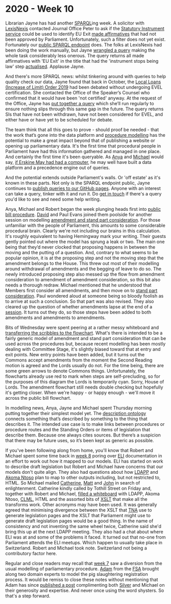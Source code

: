 # 2020 - Week 10

Librarian Jayne has had another [SPARQL](https://en.wikipedia.org/wiki/SPARQL)ing week. A solicitor with [LexisNexis](https://www.lexisnexis.co.uk/) contacted Journal Office Peter to ask if the [Statutory Instrument service](https://statutoryinstruments.parliament.uk/) could be used to identify EU Exit [made affirmatives](https://ukparliament.github.io/ontologies/procedure/flowcharts/sis/made-affirmative.pdf) that had not been approved by Parliament. Unfortunately, such a filter does not yet exist. Fortunately our [public SPARQL endpoint](https://api.parliament.uk/sparql#) does. The folks at LexisNexis had been doing the work manually, but Jayne [wrangled a query](https://api.parliament.uk/sparql#query=PREFIX+rdfs%3A+%3Chttp%3A%2F%2Fwww.w3.org%2F2000%2F01%2Frdf-schema%23%3E%0APREFIX+%3A+%3Chttps%3A%2F%2Fid.parliament.uk%2Fschema%2F%3E%0Aselect+distinct+%3FSI+%3FSIname+%3FlayingBodyName+%3FLink+%3FworkPackage+%3Fproc+%3FprocStepName+%3FitemDate+%3FprocStepName2+%3FitemDate1+where+%7B%0A+%3FSI+a+%3AStatutoryInstrumentPaper+.++%0A+++++%3FSI+rdfs%3Alabel+%3FSIname+%3B%0A+++++++++%0A+++++%3AlaidThingHasLaying%2F%3AlayingHasLayingBody%2F%3Aname+%3FlayingBodyName+.%0A++FILTER+regex(%3FSIname%2C+%22EU+Exit%22)%0A++%3FSI+%3AworkPackagedThingHasWorkPackagedThingWebLink+%3FLink+.%0A+++%09%3FSI+%3AworkPackagedThingHasWorkPackage+%3FworkPackage+.%0A++%09%3FworkPackage+%3AworkPackageHasProcedure%2Frdfs%3Alabel+%3Fproc%0A+FILTER(%3Fproc+IN+(%22Made+affirmative%22))%0A++%3FworkPackage+%3AworkPackageHasBusinessItem%2F%3AbusinessItemHasProcedureStep+%3FprocStep+%3B%0A+++++++++++%3AworkPackageHasBusinessItem+%3FbusItem+.%0A++%3FbusItem+%3AbusinessItemHasProcedureStep%2Frdfs%3Alabel+%3FitemDate2%3B%0A+++++++++++%3AbusinessItemDate+%3FitemDate+.%0A++%3FprocStep+rdfs%3Alabel+%3FprocStepName.%0A++++%0A++FILTER(%3FprocStepName+IN+(%22Laid+before+the+House+of+Commons%22))%0A++FILTER(%3FitemDate2+IN+(%22Laid+before+the+House+of+Commons%22))%0A++%0A++%0A+++%3FworkPackage+%3AworkPackageHasBusinessItem%2F%3AbusinessItemHasProcedureStep+%3FprocStep2+%3B%0A+++++++++++%3AworkPackageHasBusinessItem+%3FbusItem2+.%0A++%3FbusItem2+%3AbusinessItemHasProcedureStep%2Frdfs%3Alabel+%3FitemDate3%3B%0A+++++++++++%3AbusinessItemDate+%3FitemDate1+.%0A++%3FprocStep2+rdfs%3Alabel+%3FprocStepName2.%0A++%0A++FILTER(%3FprocStepName2+IN+(%22Instrument+stops+being+law%22))%0A++FILTER(%3FitemDate3+IN+(%22Instrument+stops+being+law%22))%0A+++%7D%0A&contentTypeConstruct=text%2Fturtle&contentTypeSelect=application%2Fsparql-results%2Bjson&endpoint=https%3A%2F%2Fapi.parliament.uk%2Fsparql&requestMethod=POST&tabTitle=Made+affirmatives+not+approved&headers=%7B%7D&outputFormat=table) making the whole task considerably less onerous. The query returns all made affirmatives with 'EU Exit' in the title that had the 'instrument stops being law' step [actualised](https://ukparliament.github.io/ontologies/procedure/procedure-ontology.html#d4e382). Applause Jayne.

And there's more SPARQL news: whilst tinkering around with queries to help quality check our data, Jayne found that back in October, the [Local Loans (Increase of Limit) Order 2019](ttps://statutoryinstruments.parliament.uk/timeline/w7eIPYUN/SI-20191317/) had been debated without undergoing EVEL certification. She contacted the Office of the Speaker’s Counsel who confirmed that it would have been 'not certified' anyway. At the request of the Office, Jayne has [put together a query](https://api.parliament.uk/sparql#query=PREFIX+rdfs%3A+%3Chttp%3A%2F%2Fwww.w3.org%2F2000%2F01%2Frdf-schema%23%3E%0APREFIX+%3A+%3Chttps%3A%2F%2Fid.parliament.uk%2Fschema%2F%3E%0APREFIX+id%3A+%3Chttps%3A%2F%2Fid.parliament.uk%2F%3E%0Aselect+%3FSI+%3FSIname+%3FworkPackage+%3FPNSI+%3Fproc+%3FDLC+%3Fdate+%3FCommonsChamber+%3Fdate1+where+%7B%0A+%3FSI+a+%3AStatutoryInstrumentPaper+.++%0A+++++%3FSI+rdfs%3Alabel+%3FSIname+.%0A+++++%09%3FSI+%3AworkPackagedThingHasWorkPackage+%3FworkPackage+.%0A++%09%3FworkPackage+%3AworkPackageHasProcedure%2Frdfs%3Alabel+%3Fproc%0A++FILTER(%3Fproc+IN+(%22Draft+affirmative%22%2C+%22Made+affirmative%22))%0AOPTIONAL+%7B%3FworkPackage+%3AworkPackageHasBusinessItem+%3FDLC.%0A++++%3FDLC+%3AbusinessItemDate+%3Fdate.%0A++++%3FDLC+%3AbusinessItemHasProcedureStep+id%3AFLHAXypO%7D++%0AOPTIONAL+%7B%3FworkPackage+%3AworkPackageHasBusinessItem+%3FCommonsChamber.%0A++++%3FCommonsChamber+%3AbusinessItemDate+%3Fdate1.%0A++++%3FCommonsChamber+%3AbusinessItemHasProcedureStep+id%3AADYK7qyp%7D%0A++MINUS+%7B%3FworkPackage+%3AworkPackageHasBusinessItem+%2F%3AbusinessItemHasProcedureStep+id%3AO5QdnmSL%7D%0A++MINUS+%7B%3FworkPackage+%3AworkPackageHasBusinessItem+%2F%3AbusinessItemHasProcedureStep+id%3ALkpqQD8q%7D%0A%0A%7D%0A&contentTypeConstruct=text%2Fturtle&contentTypeSelect=application%2Fsparql-results%2Bjson&endpoint=https%3A%2F%2Fapi.parliament.uk%2Fsparql&requestMethod=POST&tabTitle=SIs+missing+EVEL+scheduled+for+debate&headers=%7B%7D&outputFormat=table) which she’ll run regularly to ensure nothing slips through this same gap in the future. The query returns SIs that have not been withdrawn, have not been considered for EVEL, and either have or have yet to be scheduled for debate.

The team think that all this goes to prove - should proof be needed - that the work that’s gone into the data platform and [procedure modelling](https://ukparliament.github.io/ontologies/procedure/procedure-ontology.html) has the potential to make a great impact beyond that of publishing a website or opening up parliamentary data. It's the first time that procedural people in Parliament have had this information gathered and managed in one place. And certainly the first time it's been queryable. As [Anya](https://twitter.com/bitten_) and [Michael](https://twitter.com/fantasticlife) would say, [if Erskine May had had a computer](https://www.slideshare.net/UKParliData/what-would-erskine-may-do), he may well have built a data platform and a precedence engine out of queries.

And the potential extends outside Parliament's walls. Or 'off estate' as it's known in these parts. Not only is the SPARQL endpoint public, Jayne continues to [publish queries to our GitHub pages](https://ukparliament.github.io/ontologies/procedure/meta/queries/). Anyone with an interest can take a query, tinker with it and run it. Do [get in touch](mailto:RIIDMSMailbox@parliament.uk) if there's a query you'd like to see and need some help writing.

Anya, Michael and Robert began the week plunging heads first into [public bill procedure](https://ukparliament.github.io/ontologies/procedure/flowcharts/bills/public-bill.pdf). [David](https://twitter.com/clerkly) and Paul Evans joined them poolside for another session on modelling [amendment and stand part consideration](https://twitter.com/fantasticlife/status/1234505557740064768). For those unfamiliar with the people of Parliament, this amounts to some considerable procedural brain. Clearly we're not including our brains in this calculation. It's roughly equivalent to having Hemingway mark your writing. Their guests gently pointed out where the model has sprung a leak or two. The main one being that they’d never clocked that proposing happens in between the moving and the putting of a question. And, contrary to what seems to be popular opinion, it is at the proposing step and not the moving step that the amendment belongs to the House. This threw out most of their modelling around withdrawal of amendments and the begging of leave to do so. The newly introduced proposing step also messed up the flow from amendment consideration to amendment of amendment consideration, so this bit also needs a thorough redraw. Michael mentioned that he understood that Members first consider all amendments, and then move on to [stand part consideration](https://erskinemay.parliament.uk/section/5346/question-for-clause-standing-part-of-a-bill/). Paul wondered aloud at someone being so bloody foolish as to arrive at such a conclusion. So that part was also revised. They also cleared up the question of whether amendments lapse at the end of a [session](https://ukparliament.github.io/ontologies/time-period/time-period-ontology.html#d4e144). It turns out they do, so those steps have been added to both amendments and amendments to amendments.

Bits of Wednesday were spent peering at a rather messy whiteboard and [transferring the scribbles to the flowchart](https://github.com/ukparliament/ontologies/blob/master/procedure/flowcharts/bills/amendments/amendment.pdf). What's there is intended to be a fairly generic model of amendment and stand part consideration that can be used across the procedures but, because recent modelling has been mostly dealing with Committee Stage, it's slightly biased toward that at entry and exit points. New entry points have been added, but it turns out the Commons accept amendments from the moment the Second Reading motion is agreed and the Lords usually do not. For the time being, there are some green arrows to denote Commons things. Unfortunately, the flowcharts already use red to mark when steps are self-precluding, so for the purposes of this diagram the Lords is temporarily cyan. Sorry, House of Lords. The amendment flowchart still needs double checking but hopefully it's getting closer. When we're happy - or happy enough - we'll move it across the public bill flowchart.

In modelling news, Anya, Jayne and Michael spent Thursday morning putting together their simplest model yet. The [description ontology](https://ukparliament.github.io/ontologies/description/description-ontology.html) connects something that’s described by something to the thing that describes it. The intended use case is to make links between procedures or procedure routes and the Standing Orders or items of legislation that describe them. Because one always cites sources. But there’s a suspicion that there may be future uses, so it’s been kept as generic as possible.

If you've been following along from home, you'll know that Robert and Michael spent some time back in [week 8](https://ukparliament.github.io/ontologies/meta/weeknotes/2020/08/) poring over [ELI](https://eur-lex.europa.eu/eli-register/about.html) documentation in an effort to work out how it mapped to our models. ELI has started on work to describe draft legislation but Robert and Michael have concerns that our models don't quite align. They also had questions about how [LDAPP](https://www.azeus.com/case-studies/legislation/) and [Akoma Ntoso](http://www.akomantoso.org/) plan to map to other outputs including, but not restricted to, HTML. So Michael mailed [Catherine](https://twitter.com/CathTabone), [Matt](https://twitter.com/metju_betju) and [John](https://twitter.com/johnlsheridan) in search of enlightenment. Catherine kindly called by Tothill Street on Friday and, together with Robert and Michael, [filled a whiteboard](https://twitter.com/fantasticlife/status/1235533738290728962) with LDAPP, Akoma Ntoso, [CLML](https://blog.law.cornell.edu/voxpop/tag/crown-legislation-markup-language/), HTML and the assorted bits of [XSLT](https://en.wikipedia.org/wiki/XSLT) that make all the transforms work. Other acronyms may have been used. It was generally agreed that minimising divergence between the XSLT that [TNA](https://www.nationalarchives.gov.uk/) use to generate legislation pages and the XSLT that Parliament might use to generate draft legislation pages would be a good thing. In the name of consistency and not inventing the same wheel twice, Catherine said she'd bring this up at the next LDAPP meeting. They also had a chat about where ELI was at and some of the problems it faced. It turned out that no-one from Parliament attends the ELI meetups. Which happen to usually take place in Switzerland. Robert and Michael took note. Switzerland not being a contributory factor here.

Regular and close readers may recall that [week 7](https://ukparliament.github.io/ontologies/meta/weeknotes/2020/07/) saw a diversion from the usual modelling of parliamentary procedure. [Adam](https://twitter.com/chairlord) from the [FSA](https://www.food.gov.uk/) brought along two domain experts to model the pig slaughtering registration process. It would be remiss to close these notes without mentioning that Adam has since [published a post](https://adamlocker.github.io/my-wee-blog/monthnotes/nonsense/2020/03/03/february.html) complimenting both [Silver](https://twitter.com/silveroliver) and Michael on their generosity and expertise. And never once using the word shysters. So that's a step forward.